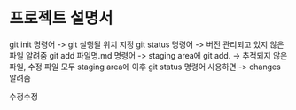 # 프로젝트 설명서
git init 명령어 -> git 실행될 위치 지정
git status 명령어 -> 버전 관리되고 있지 않은 파일 알려줌
git add 파일명.md 명령어 -> staging area에
git add.         -> 추적되지 않은 파일, 수정 파일 모두 staging area에
이후 git status 명령어 사용하면 -> changes 알려줌

수정수정